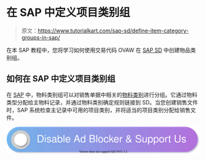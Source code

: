 # 在 SAP 中定义项目类别组

> 原文：<https://www.tutorialkart.com/sap-sd/define-item-category-groups-in-sap/>

在本 SAP 教程中，您将学习如何使用交易代码 OVAW 在 [SAP SD](https://www.tutorialkart.com/sap-sd/sap-sd-training-tutorial/) 中创建物品类别组。

## 如何在 SAP 中定义项目类别组

在 [SAP](https://www.tutorialkart.com/sap/what-is-sap-definition-of-erp-sap-systems/) 中，物料类别组可以对销售单据中相关的[物料类别](https://www.tutorialkart.com/sap-sd/define-item-categories-in-sap/)进行分组。它通过物料类型分配给主物料记录，并通过物料类别确定规则链接到 SD。当您创建销售文件时，SAP 系统检查主记录中可用的项目类别，并将适当的项目类别分配给销售文件。

[![](img/925da31b32d6bc3827932f6c8afb11bb.png)](https://www.tutorialkart.com/)